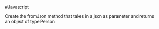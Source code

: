 #Javascript

Create the fromJson method that takes in a json as parameter and returns an object of type Person